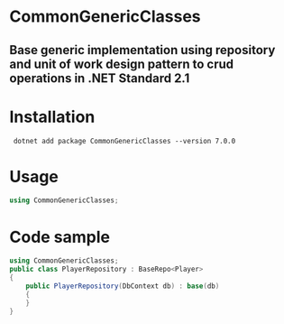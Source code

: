 # CommonGenericClasses

## Base generic implementation using repository and unit of work design pattern to crud operations in .NET Standard 2.1

# Installation
``` cli
 dotnet add package CommonGenericClasses --version 7.0.0
```

# Usage
``` C#
using CommonGenericClasses;
```

# Code sample
```C#
using CommonGenericClasses;
public class PlayerRepository : BaseRepo<Player>
{
    public PlayerRepository(DbContext db) : base(db)
    {
    }
}
```



